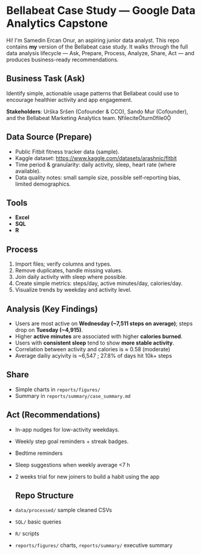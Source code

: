 # Bellabeat Case Study — Google Data Analytics Capstone

Hi! I'm Samedin Ercan Onur, an aspiring junior data analyst. This repo contains **my** version of the Bellabeat case study. It walks through the full data analysis lifecycle — Ask, Prepare, Process, Analyze, Share, Act — and produces business-ready recommendations.


## Business Task (Ask)
Identify simple, actionable usage patterns that Bellabeat could use to encourage healthier activity and app engagement.

**Stakeholders**: Urška Sršen (Cofounder & CCO), Sando Mur (Cofounder), and the Bellabeat Marketing Analytics team. fileciteturn0file0

## Data Source (Prepare)
- Public Fitbit fitness tracker data (sample).
- Kaggle dataset: https://www.kaggle.com/datasets/arashnic/fitbit 
- Time period & granularity: daily activity, sleep, heart rate (where available).  
- Data quality notes: small sample size, possible self-reporting bias, limited demographics.

## Tools
- **Excel**  
- **SQL** 
- **R** 

## Process
1. Import files; verify columns and types.
2. Remove duplicates, handle missing values.
3. Join daily activity with sleep where possible.
4. Create simple metrics: steps/day, active minutes/day, calories/day.
5. Visualize trends by weekday and activity level.

## Analysis (Key Findings)
- Users are most active on **Wednesday (~7,511 steps on average)**; steps drop on **Tuesday (~4,915)**.
- Higher **active minutes** are associated with higher **calories burned**.
- Users with **consistent sleep** tend to show **more stable activity**.
- Correlation between activity and calories is ≈ 0.58 (moderate) 
- Average dailiy acyivity is ~6,547 ; 27.8% of days hit 10k+ steps 

## Share
- Simple charts in `reports/figures/`  
- Summary in `reports/summary/case_summary.md`

## Act (Recommendations)
- In-app nudges for low-activity weekdays.
- Weekly step goal reminders + streak badges.
- Bedtime reminders
- Sleep suggestions when weekly average <7 h
- 2 weeks trial for new joiners to build a habit using the app

  ## Repo Structure
- `data/processed/` sample cleaned CSVs  
- `SQL/` basic queries  
- `R/` scripts  
- `reports/figures/` charts, `reports/summary/` executive summary
